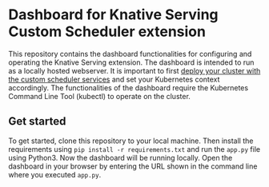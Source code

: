 # Dashboard for Knative Serving Custom Scheduler extension

This repository contains the dashboard functionalities for configuring and operating the Knative Serving extension.
The dashboard is intended to run as a locally hosted webserver. It is important to first [deploy your cluster with the custom scheduler services](https://github.com/Tarik-Kada/knative-serving) and set your Kubernetes context accordingly.
The functionalities of the dashboard require the Kubernetes Command Line Tool (kubectl) to operate on the cluster.

## Get started
To get started, clone this repository to your local machine.
Then install the requirements using `pip install -r requirements.txt` and run the `app.py` file using Python3. 
Now the dashboard will be running locally. Open the dashboard in your browser by entering the URL shown in the command line where you executed `app.py`.

